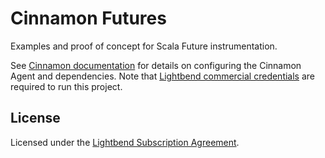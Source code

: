 # Cinnamon Futures

Examples and proof of concept for Scala Future instrumentation.

See [Cinnamon documentation] for details on configuring the Cinnamon Agent and dependencies. Note that [Lightbend commercial credentials] are required to run this project.

## License

Licensed under the [Lightbend Subscription Agreement].


[Cinnamon documentation]: http://developer.lightbend.com/docs/monitoring/latest/home.html
[Lightbend commercial credentials]: https://www.lightbend.com/product/lightbend-reactive-platform/credentials
[Lightbend Subscription Agreement]: https://downloads.lightbend.com/website/legal/LightbendSubscriptionAgreement.pdf
